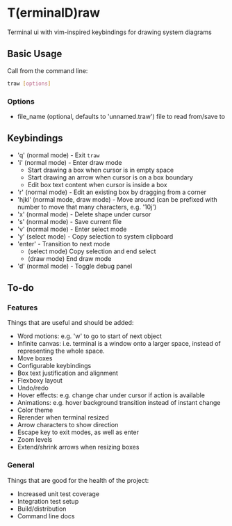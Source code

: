 # T(erminalD)raw

Terminal ui with vim-inspired keybindings for drawing system diagrams

## Basic Usage

Call from the command line:
```bash
traw [options]
```

### Options

- file_name (optional, defaults to 'unnamed.traw') file to read from/save to

## Keybindings

- 'q' (normal mode) - Exit `traw`
- 'i' (normal mode) - Enter draw mode
  - Start drawing a box when cursor is in empty space
  - Start drawing an arrow when cursor is on a box boundary
  - Edit box text content when cursor is inside a box
- 'r' (normal mode) - Edit an existing box by dragging from a corner
- 'hjkl' (normal mode, draw mode) - Move around (can be prefixed with number to move that many characters, e.g. '10j')
- 'x' (normal mode) - Delete shape under cursor
- 's' (normal mode) - Save current file
- 'v' (normal mode) - Enter select mode
- 'y' (select mode) - Copy selection to system clipboard
- 'enter' - Transition to next mode
  - (select mode) Copy selection and end select
  - (draw mode) End draw mode
- 'd' (normal mode) - Toggle debug panel

## To-do

### Features

Things that are useful and should be added:

- Word motions: e.g. 'w' to go to start of next object
- Infinite canvas: i.e. terminal is a window onto a larger space, instead of representing the whole space.
- Move boxes
- Configurable keybindings
- Box text justification and alignment
- Flexboxy layout
- Undo/redo
- Hover effects: e.g. change char under cursor if action is available
- Animations: e.g. hover background transition instead of instant change
- Color theme
- Rerender when terminal resized
- Arrow characters to show direction
- Escape key to exit modes, as well as enter
- Zoom levels
- Extend/shrink arrows when resizing boxes

### General

Things that are good for the health of the project:

- Increased unit test coverage
- Integration test setup
- Build/distribution
- Command line docs
